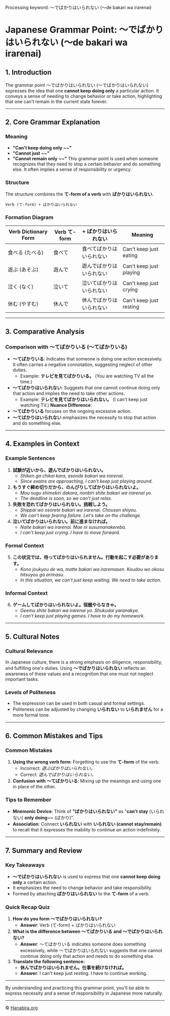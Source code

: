 Processing keyword: ～でばかりはいられない (〜de bakari wa irarenai)
# Japanese Grammar Point: ～でばかりはいられない (〜de bakari wa irarenai)

## 1. Introduction
The grammar point ～でばかりはいられない (〜でばかりはいられない) expresses the idea that one **cannot keep doing only** a particular action. It conveys a sense of needing to change behavior or take action, highlighting that one can't remain in the current state forever.

---
## 2. Core Grammar Explanation
### Meaning
- **"Can't keep doing only ~~"**
- **"Cannot just ~~"**
- **"Cannot remain only ~~"**
This grammar point is used when someone recognizes that they need to stop a certain behavior and do something else. It often implies a sense of responsibility or urgency.
### Structure
The structure combines the **て-form of a verb** with **ばかりはいられない**.
```
Verb (て-form) + ばかりはいられない
```
### Formation Diagram
| Verb Dictionary Form | Verb て-form | + ばかりはいられない | Meaning                             |
|----------------------|-------------|----------------------|-------------------------------------|
| 食べる (たべる)       | 食べて       | 食べてばかりはいられない   | Can't keep just eating             |
| 遊ぶ (あそぶ)         | 遊んで       | 遊んでばかりはいられない   | Can't keep just playing            |
| 泣く (なく)           | 泣いて       | 泣いてばかりはいられない   | Can't keep just crying             |
| 休む (やすむ)         | 休んで       | 休んでばかりはいられない   | Can't keep just resting            |
---
## 3. Comparative Analysis
### Comparison with ～てばかりいる (〜てばかりいる)
- **～てばかりいる**: Indicates that someone is doing one action excessively. It often carries a negative connotation, suggesting neglect of other duties.
  - Example: **テレビを見てばかりいる。** (You are watching TV all the time.)
- **～てばかりはいられない**: Suggests that one cannot continue doing only that action and implies the need to take other actions.
  - Example: **テレビを見てばかりはいられない。** (I can't keep just watching TV.)
**Nuance Difference**:
- **～てばかりいる** focuses on the ongoing excessive action.
- **～てばかりはいられない** emphasizes the necessity to stop that action and do something else.
---
## 4. Examples in Context
### Example Sentences
1. **試験が近いから、遊んでばかりはいられない。**
   - *Shiken ga chikai kara, asonde bakari wa irarenai.*
   - *Since exams are approaching, I can't keep just playing around.*
2. **もうすぐ締め切りだから、のんびりしてばかりはいられないよ。**
   - *Mou sugu shimekiri dakara, nonbiri shite bakari wa irarenai yo.*
   - *The deadline is soon, so we can't just relax.*
3. **失敗を恐れてばかりはいられない。挑戦しよう。**
   - *Shippai wo osorete bakari wa irarenai. Chousen shiyou.*
   - *We can't keep fearing failure. Let's take on the challenge.*
4. **泣いてばかりはいられない。前に進まなければ。**
   - *Naite bakari wa irarenai. Mae ni susumanakereba.*
   - *I can't keep just crying. I have to move forward.*
### Formal Context
5. **この状況では、待ってばかりはいられません。行動を起こす必要があります。**
   - *Kono joukyou de wa, matte bakari wa iraremasen. Koudou wo okosu hitsuyou ga arimasu.*
   - *In this situation, we can't just keep waiting. We need to take action.*
### Informal Context
6. **ゲームしてばかりはいられないよ。宿題やらなきゃ。**
   - *Geemu shite bakari wa irarenai yo. Shukudai yaranakya.*
   - *I can't keep just playing games. I have to do my homework.*
---
## 5. Cultural Notes
### Cultural Relevance
In Japanese culture, there is a strong emphasis on diligence, responsibility, and fulfilling one's duties. Using **～でばかりはいられない** reflects an awareness of these values and a recognition that one must not neglect important tasks.
### Levels of Politeness
- The expression can be used in both casual and formal settings.
- Politeness can be adjusted by changing **いられない** to **いられません** for a more formal tone.
---
## 6. Common Mistakes and Tips
### Common Mistakes
1. **Using the wrong verb form**: Forgetting to use the **て-form** of the verb.
   - Incorrect: *遊ぶばかりはいられない。*
   - Correct: *遊んでばかりはいられない。*
2. **Confusion with ～てばかりいる**: Mixing up the meanings and using one in place of the other.
### Tips to Remember
- **Mnemonic Device**: Think of **"ばかりはいられない"** as "**can't stay** (いられない) **only doing~~** (ばかり)".
- **Association**: Connect **いられない** with **いられない (cannot stay/remain)** to recall that it expresses the inability to continue an action indefinitely.
---
## 7. Summary and Review
### Key Takeaways
- **～でばかりはいられない** is used to express that one **cannot keep doing only** a certain action.
- It emphasizes the need to change behavior and take responsibility.
- Formed by attaching **ばかりはいられない** to the **て-form** of a verb.
### Quick Recap Quiz
1. **How do you form ～でばかりはいられない?**
   - **Answer**: Verb (て-form) + ばかりはいられない
2. **What is the difference between ～てばかりいる and ～でばかりはいられない?**
   - **Answer**: ～てばかりいる indicates someone does something excessively, while ～でばかりはいられない suggests that one cannot continue doing only that action and needs to do something else.
3. **Translate the following sentence:**
   - **休んでばかりはいられません。仕事を続けなければ。**
   - **Answer**: I can't keep just resting. I have to continue working.
---
By understanding and practicing this grammar point, you'll be able to express necessity and a sense of responsibility in Japanese more naturally.


---

© [Hanabira.org](https://hanabira.org)
